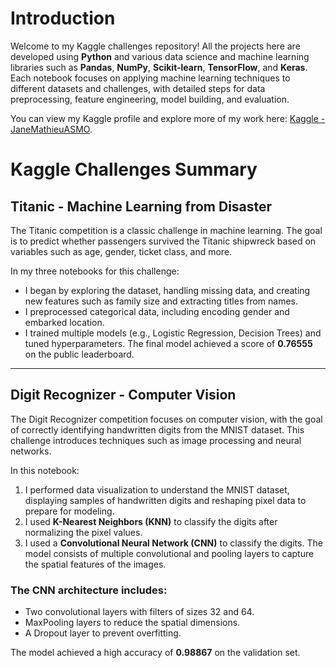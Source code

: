# Introduction

Welcome to my Kaggle challenges repository! All the projects here are developed using **Python** and various data science and machine learning libraries such as **Pandas**, **NumPy**, **Scikit-learn**, **TensorFlow**, and **Keras**. Each notebook focuses on applying machine learning techniques to different datasets and challenges, with detailed steps for data preprocessing, feature engineering, model building, and evaluation.

You can view my Kaggle profile and explore more of my work here: [Kaggle - JaneMathieuASMO](https://www.kaggle.com/janemathieuasmo).



# Kaggle Challenges Summary

## Titanic - Machine Learning from Disaster
The Titanic competition is a classic challenge in machine learning. The goal is to predict whether passengers survived the Titanic shipwreck based on variables such as age, gender, ticket class, and more.

In my three notebooks for this challenge:

- I began by exploring the dataset, handling missing data, and creating new features such as family size and extracting titles from names.
- I preprocessed categorical data, including encoding gender and embarked location.
- I trained multiple models (e.g., Logistic Regression, Decision Trees) and tuned hyperparameters. The final model achieved a score of **0.76555** on the public leaderboard.

---

## Digit Recognizer - Computer Vision
The Digit Recognizer competition focuses on computer vision, with the goal of correctly identifying handwritten digits from the MNIST dataset. This challenge introduces techniques such as image processing and neural networks.

In this notebook:

1. I performed data visualization to understand the MNIST dataset, displaying samples of handwritten digits and reshaping pixel data to prepare for modeling.
2. I used **K-Nearest Neighbors (KNN)** to classify the digits after normalizing the pixel values.
3. I used a **Convolutional Neural Network (CNN)** to classify the digits. The model consists of multiple convolutional and pooling layers to capture the spatial features of the images.

### The CNN architecture includes:
- Two convolutional layers with filters of sizes 32 and 64.
- MaxPooling layers to reduce the spatial dimensions.
- A Dropout layer to prevent overfitting.

The model achieved a high accuracy of **0.98867** on the validation set.

